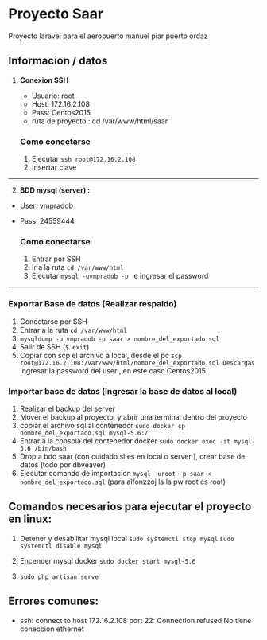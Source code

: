 # Proyecto Saar
Proyecto laravel para el aeropuerto manuel piar puerto ordaz

## Informacion / datos


1. **Conexion SSH**
	- Usuario: root
	- Host: 172.16.2.108
	- Pass: Centos2015
	- ruta de proyecto : cd /var/www/html/saar

	### Como conectarse

   1. Ejecutar `ssh root@172.16.2.108`
   2. Insertar clave 
---

2. **BDD mysql (server) :**

- User: vmpradob
- Pass: 24559444

	### Como conectarse
	
	1. Entrar por SSH 
	2. Ir a la ruta `cd /var/www/html` 
	3. Ejecutar `mysql -uvmpradob -p ` e ingresar el password

---

### Exportar Base de datos (Realizar respaldo)

1. Conectarse por SSH
2. Entrar a la ruta `cd /var/www/html`
3.  `mysqldump -u vmpradob -p saar > nombre_del_exportado.sql`
4. Salir de SSH (`$ exit`)
5. Copiar con scp el archivo a local, desde el pc 
`scp root@172.16.2.108:/var/www/html/nombre_del_exportado.sql Descargas`
Ingresar la password del user , en este caso Centos2015


### Importar base de datos (Ingresar la base de datos al local)
1. Realizar el backup del server 
2. Mover el backup al proyecto, y abrir una terminal dentro del proyecto
3. copiar el archivo sql al contenedor `sudo docker cp nombre_del_exportado.sql mysql-5.6:/` 
4. Entrar a la consola del contenedor docker `sudo docker exec -it mysql-5.6 /bin/bash`
5. Drop a bdd saar (con cuidado si es en local o server ), crear base de datos (todo por dbveaver)
6. Ejecutar comando de importacion `mysql -uroot -p saar < nombre_del_exportado.sql` (para alfonzzoj la la pw root es root)


## Comandos necesarios para ejecutar el proyecto en linux:

1. Detener y desabilitar mysql local 
	`sudo systemctl stop mysql`
	`sudo systemctl disable mysql`
2. Encender mysql docker
	    `sudo docker start mysql-5.6`

3. `sudo php artisan serve`

## Errores comunes:

- ssh: connect to host 172.16.2.108 port 22: Connection refused
		No tiene coneccion ethernet
